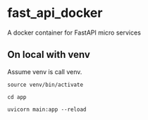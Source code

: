 # fast_api_docker
A docker container for FastAPI micro services

## On local with venv

Assume venv is call venv.

`source venv/bin/activate`

`cd app`

`uvicorn main:app --reload`